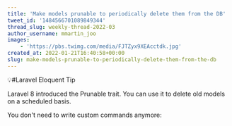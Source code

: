 ```yaml
---
title: 'Make models prunable to periodically delete them from the DB'
tweet_id: '1484566701089849344'
thread_slug: weekly-thread-2022-03
author_username: mmartin_joo
images:
    - 'https://pbs.twimg.com/media/FJTZyx9XEAcctdk.jpg'
created_at: 2022-01-21T16:40:58+00:00
slug: make-models-prunable-to-periodically-delete-them-from-the-db
---
```

💡#Laravel Eloquent Tip

Laravel 8 introduced the Prunable trait. You can use it to delete old models on a scheduled basis.

You don't need to write custom commands anymore: